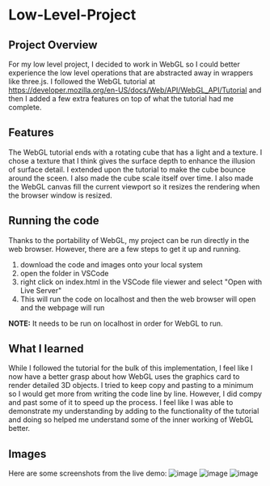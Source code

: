 # Low-Level-Project
## Project Overview
For my low level project, I decided to work in WebGL so I could better experience the low level operations that are abstracted away in wrappers like three.js. I followed the WebGL tutorial at https://developer.mozilla.org/en-US/docs/Web/API/WebGL_API/Tutorial and then I added a few extra features on top of what the tutorial had me complete. 

## Features
The WebGL tutorial ends with a rotating cube that has a light and a texture. I chose a texture that I think gives the surface depth to enhance the illusion of surface detail. I extended upon the tutorial to make the cube bounce around the sceen. I also made the cube scale itself over time. I also made the WebGL canvas fill the current viewport so it resizes the rendering when the browser window is resized. 

## Running the code
Thanks to the portability of WebGL, my project can be run directly in the web browser. However, there are a few steps to get it up and running. 
1. download the code and images onto your local system
2. open the folder in VSCode
3. right click on index.html in the VSCode file viewer and select "Open with Live Server"
4. This will run the code on localhost and then the web browser will open and the webpage will run

**NOTE:** It needs to be run on localhost in order for WebGL to run.

## What I learned
While I followed the tutorial for the bulk of this implementation, I feel like I now have a better grasp about how WebGL uses the graphics card to render detailed 3D objects. I tried to keep copy and pasting to a minimum so I would get more from writing the code line by line. However, I did compy and past some of it to speed up the process. I feel like I was able to demonstrate my understanding by adding to the functionality of the tutorial and doing so helped me understand some of the inner working of WebGL better. 

## Images
Here are some screenshots from the live demo:
![image](https://user-images.githubusercontent.com/107002749/216467376-8c00896c-4b8e-4b4f-a750-59c275efecec.png)
![image](https://user-images.githubusercontent.com/107002749/216467764-db5ad4fc-37a0-44df-ad78-db37d097eb3b.png)
![image](https://user-images.githubusercontent.com/107002749/216467843-de1ac14a-24d1-4c7b-ad18-983d508be6db.png)
